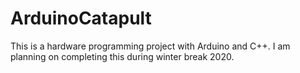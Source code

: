 # ArduinoCatapult

This is a hardware programming project with Arduino and C++. 
I am planning on completing this during winter break 2020.
